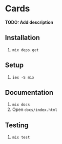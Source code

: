 # Cards

**TODO: Add description**

## Installation

1. `mix deps.get` 

## Setup

1. `iex -S mix`

## Documentation

1. `mix docs`
2. Open `docs/index.html`

## Testing

1. `mix test`
